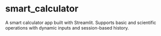 # smart_calculator
A smart calculator app built with Streamlit. Supports basic and scientific operations with dynamic inputs and session-based history.
